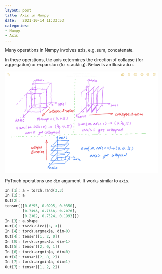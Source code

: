 ```yaml
---
layout: post
title: Axis in Numpy
date:   2021-10-14 11:33:53
categories:
- Numpy
- Axis
---
```

Many operations in Numpy involves axis, e.g. sum, concatenate. 

In these operations, the axis determines the direction of collapse 
(for aggregation) or expansion (for stacking). Below is an illustration.

![Sum example along axis](/resources/images/axis.jpeg)

PyTorch operations use `dim` argument. It works similar to `axis`.
```python
In [1]: a = torch.rand(3,3)
In [2]: a
Out[2]:
tensor([[0.6295, 0.0995, 0.9350],
        [0.7498, 0.7338, 0.2076],
        [0.2302, 0.7524, 0.1993]])
In [3]: a.shape
Out[3]: torch.Size([3, 3])
In [4]: torch.argmax(a, dim=0)
Out[4]: tensor([1, 2, 0])
In [5]: torch.argmax(a, dim=1)
Out[5]: tensor([2, 0, 1])
In [6]: torch.argmin(a, dim=0)
Out[6]: tensor([2, 0, 2])
In [7]: torch.argmin(a, dim=1)
Out[7]: tensor([1, 2, 2])
```
